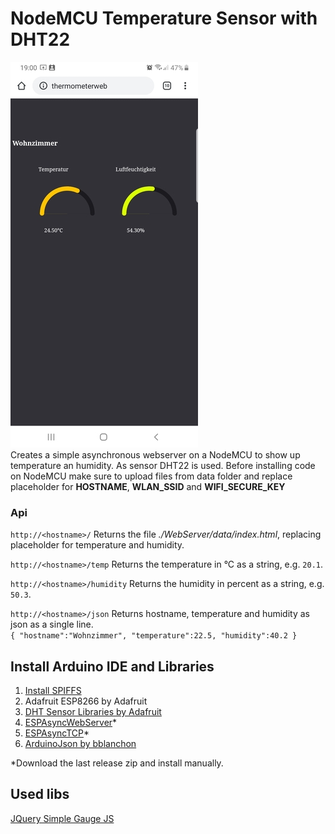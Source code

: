 # NodeMCU Temperature Sensor with DHT22

![Screenshot](img/smartphone_screenshot_small.jpg)  
Creates a simple asynchronous webserver on a NodeMCU to show up temperature an humidity. As sensor DHT22 is used. Before installing code on NodeMCU make sure to upload files from data folder and replace placeholder for **HOSTNAME**, **WLAN_SSID** and **WIFI_SECURE_KEY**

### Api
`http://<hostname>/` Returns the file *./WebServer/data/index.html*, replacing placeholder for temperature and humidity.

`http://<hostname>/temp` Returns the temperature in °C as a string, e.g. `20.1`.

`http://<hostname>/humidity` Returns the humidity in percent as a string, e.g. `50.3`.

`http://<hostname>/json` Returns hostname, temperature and humidity as json as a single line.  
    ```
    {
        "hostname":"Wohnzimmer",
        "temperature":22.5,
        "humidity":40.2
    }
    ```

## Install Arduino IDE and Libraries

1. [Install SPIFFS](https://randomnerdtutorials.com/install-esp8266-filesystem-uploader-arduino-ide/)
2. Adafruit ESP8266 by Adafruit
3. [DHT Sensor Libraries by Adafruit](https://github.com/adafruit/DHT-sensor-library)
4. [ESPAsyncWebServer](https://github.com/me-no-dev/ESPAsyncWebServer)*
5. [ESPAsyncTCP](https://github.com/me-no-dev/ESPAsyncTCP)* 
6. [ArduinoJson by bblanchon](https://github.com/bblanchon/ArduinoJson)

*Download the last release zip and install manually.

## Used libs

[JQuery Simple Gauge JS](https://www.jqueryscript.net/chart-graph/progress-gauge-simplegauge.html)
